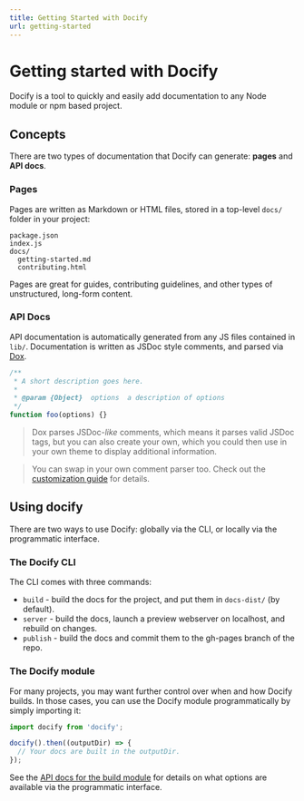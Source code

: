 ```yaml
---
title: Getting Started with Docify
url: getting-started
---
```


# Getting started with Docify

Docify is a tool to quickly and easily add documentation to any Node module or npm based project.

## Concepts

There are two types of documentation that Docify can generate: **pages** and **API docs**.

### Pages

Pages are written as Markdown or HTML files, stored in a top-level `docs/` folder in your project:

```
package.json
index.js
docs/
  getting-started.md
  contributing.html
```

Pages are great for guides, contributing guidelines, and other types of unstructured, long-form content.

### API Docs

API documentation is automatically generated from any JS files contained in `lib/`. Documentation is written as JSDoc style comments, and parsed via [Dox](https://github.com/tj/dox).

```js
/**
 * A short description goes here.
 *
 * @param {Object}  options  a description of options
 */
function foo(options) {}
```

> Dox parses JSDoc-_like_ comments, which means it parses valid JSDoc tags, but you can also create your own, which you could then use in your own theme to display additional information.

> You can swap in your own comment parser too. Check out the [customization guide](customizing-docify) for details.

## Using docify

There are two ways to use Docify: globally via the CLI, or locally via the programmatic interface.

### The Docify CLI

The CLI comes with three commands:

* `build` - build the docs for the project, and put them in `docs-dist/` (by default).
* `server` - build the docs, launch a preview webserver on localhost, and rebuild on changes.
* `publish` - build the docs and commit them to the gh-pages branch of the repo.

### The Docify module

For many projects, you may want further control over when and how Docify builds. In those cases, you can use the Docify module programmatically by simply importing it:

```js
import docify from 'docify';

docify().then((outputDir) => {
  // Your docs are built in the outputDir.
});
```

See the [API docs for the build module](api/lib/build.js) for details on what options are available via the programmatic interface.
